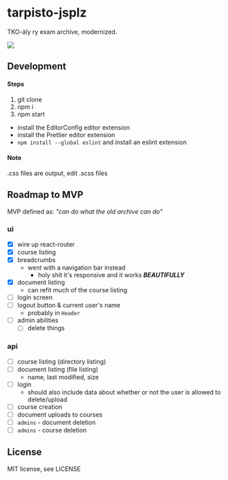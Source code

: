 # tarpisto-jsplz

TKO-äly ry exam archive, modernized.

![](https://i.imgur.com/1SUPXNu.png)

## Development

#### Steps

1. git clone
2. npm i
3. npm start

* install the EditorConfig editor extension
* install the Prettier editor extension
* `npm install --global eslint` and install an eslint extension

#### Note

.css files are output, edit .scss files

## Roadmap to MVP

MVP defined as: _"can do what the old archive can do"_

### ui

* [x] wire up react-router
* [x] course listing
* [x] breadcrumbs
  * went with a navigation bar instead
    * holy shit it's responsive and it works **_BEAUTIFULLY_**
* [x] document listing
  * can refit much of the course listing
* [ ] login screen
* [ ] logout button & current user's name
  * probably in `Header`
* [ ] admin abilities
  * [ ] delete things

### api

* [ ] course listing (directory listing)
* [ ] document listing (file listing)
  * name, last modified, size
* [ ] login
  * should also include data about whether or not the user is allowed to delete/upload
* [ ] course creation
* [ ] document uploads to courses
* [ ] `admins` - document deletion
* [ ] `admins` - course deletion

## License

MIT license, see LICENSE
